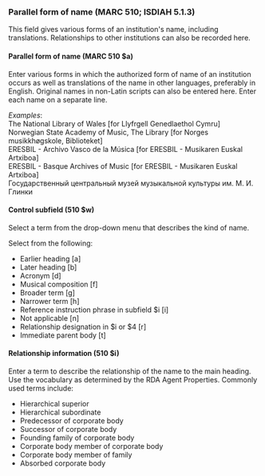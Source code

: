 ### Parallel form of name (MARC 510; ISDIAH 5.1.3)

This field gives various forms of an institution's name, including translations. Relationships to other institutions can also be recorded here.



#### Parallel form of name (MARC 510 $a)

Enter various forms in which the authorized form of name of an institution occurs as well as translations of the name in other languages, preferably in English. Original names in non-Latin scripts can also be entered here. Enter each name on a separate line.

_Examples_:  
The National Library of Wales [for Llyfrgell Genedlaethol Cymru]  
Norwegian State Academy of Music, The Library [for Norges musikkhøgskole, Biblioteket]  
ERESBIL - Archivo Vasco de la Música [for ERESBIL - Musikaren Euskal Artxiboa]  
ERESBIL - Basque Archives of Music [for ERESBIL - Musikaren Euskal Artxiboa]  
Государственный центральный музей музыкальной культуры им. М. И. Глинки



#### Control subfield (510 $w)
Select a term from the drop-down menu that describes the kind of name.


Select from the following:

- Earlier heading [a]
- Later heading [b]
- Acronym [d]
- Musical composition [f]
- Broader term [g]
- Narrower term [h]
- Reference instruction phrase in subfield $i [i]
- Not applicable [n]
- Relationship designation in $i or $4 [r]
- Immediate parent body [t]



#### Relationship information (510 $i)

Enter a term to describe the relationship of the name to the main heading. Use the vocabulary as determined by the RDA Agent Properties. Commonly used terms include:

- Hierarchical superior
- Hierarchical subordinate
- Predecessor of corporate body
- Successor of corporate body
- Founding family of corporate body
- Corporate body member of corporate body
- Corporate body member of family
- Absorbed corporate body
